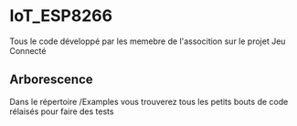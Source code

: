 # IoT_ESP8266
Tous le code développé par les memebre de l'assocition sur le projet Jeu Connecté

## Arborescence
Dans le répertoire /Examples vous trouverez tous les petits bouts de code rélaisés pour faire des tests

